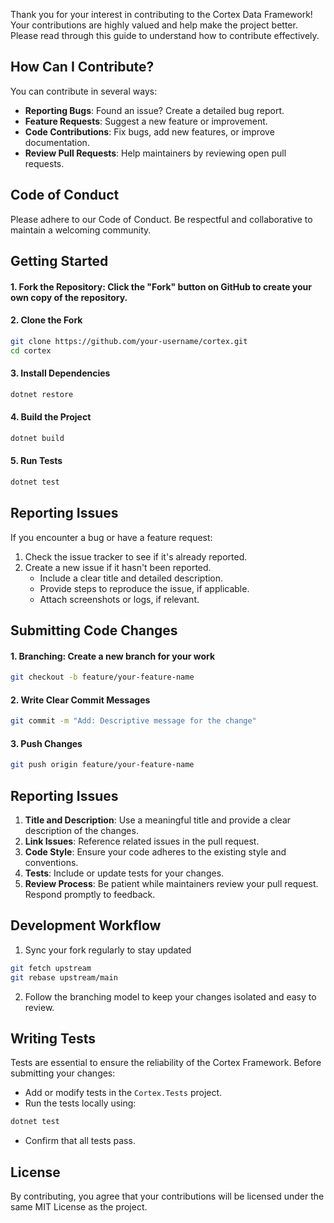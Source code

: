 Thank you for your interest in contributing to the Cortex Data Framework! Your contributions are highly valued and help make the project better. Please read through this guide to understand how to contribute effectively.


## How Can I Contribute?

You can contribute in several ways:
- **Reporting Bugs**: Found an issue? Create a detailed bug report.
- **Feature Requests**: Suggest a new feature or improvement.
- **Code Contributions**: Fix bugs, add new features, or improve documentation.
- **Review Pull Requests**: Help maintainers by reviewing open pull requests.

## Code of Conduct

Please adhere to our Code of Conduct. Be respectful and collaborative to maintain a welcoming community.

## Getting Started

#### 1. Fork the Repository: Click the "Fork" button on GitHub to create your own copy of the repository.


#### 2. Clone the Fork

```bash
git clone https://github.com/your-username/cortex.git
cd cortex
```


#### 3. Install Dependencies

```bash
dotnet restore
```


#### 4. Build the Project

```bash
dotnet build
```

#### 5. Run Tests

```bash
dotnet test
```

## Reporting Issues

If you encounter a bug or have a feature request:

1. Check the issue tracker to see if it's already reported.
2. Create a new issue if it hasn't been reported.
    - Include a clear title and detailed description.
    - Provide steps to reproduce the issue, if applicable.
    - Attach screenshots or logs, if relevant.

## Submitting Code Changes

#### 1. Branching: Create a new branch for your work
```bash
git checkout -b feature/your-feature-name
```
#### 2. Write Clear Commit Messages
```bash
git commit -m "Add: Descriptive message for the change"
```
#### 3. Push Changes
```bash
git push origin feature/your-feature-name
```


## Reporting Issues
1. **Title and Description**: Use a meaningful title and provide a clear description of the changes.
2. **Link Issues**: Reference related issues in the pull request.
3. **Code Style**: Ensure your code adheres to the existing style and conventions.
4. **Tests**: Include or update tests for your changes.
5. **Review Process**: Be patient while maintainers review your pull request. Respond promptly to feedback.


## Development Workflow

1. Sync your fork regularly to stay updated
```bash
git fetch upstream
git rebase upstream/main
```

2. Follow the branching model to keep your changes isolated and easy to review.



## Writing Tests

Tests are essential to ensure the reliability of the Cortex Framework. Before submitting your changes:
- Add or modify tests in the `Cortex.Tests` project.
- Run the tests locally using:
```bash
dotnet test
```
- Confirm that all tests pass.


## License

By contributing, you agree that your contributions will be licensed under the same MIT License as the project.